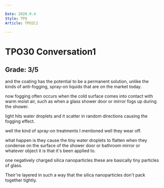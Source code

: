 ```yaml
---

Date: 2020.9.4
Style: TPO
Article: TPO2C2 

---
```

# TPO30 Conversation1
## Grade: 3/5

and the coating has the potential to be a permanent solution, unlike the kinds of anti-fogging, spray-on liquids that are on the market today.

now fogging often occurs when the cold surface comes into contact with warm moist air, such as when a glass shower door or mirror fogs up during the shower.

light hits water droplets and it scatter in random directions causing the fogging effect.

well the kind of spray-on treatments I mentioned well they wear off.

what happen is they cause the tiny water droplets to flatten when they condense on the surface of the shower door or bathroom mirror or whatever object it is that it's been applied to.

one negatively charged silica nanoparticles these are basically tiny particles of glass.

Their're layered in such a way that the silica nanoparticles don't pack together tightly.